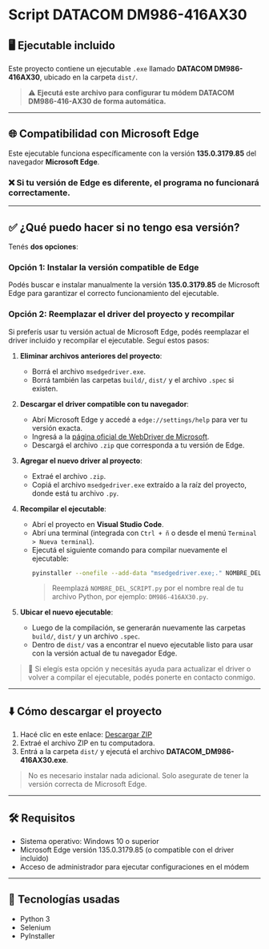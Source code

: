 # Script DATACOM DM986-416AX30

## 🖥️ Ejecutable incluido

Este proyecto contiene un ejecutable `.exe` llamado **DATACOM DM986-416AX30**, ubicado en la carpeta `dist/`.

> ⚠️ **Ejecutá este archivo para configurar tu módem DATACOM DM986-416-AX30 de forma automática.**

---

## 🌐 Compatibilidad con Microsoft Edge

Este ejecutable funciona específicamente con la versión **135.0.3179.85** del navegador **Microsoft Edge**.

### ❌ Si tu versión de Edge es diferente, el programa no funcionará correctamente.

---

## ✅ ¿Qué puedo hacer si no tengo esa versión?

Tenés **dos opciones**:

### Opción 1: Instalar la versión compatible de Edge

Podés buscar e instalar manualmente la versión **135.0.3179.85** de Microsoft Edge para garantizar el correcto funcionamiento del ejecutable.

### Opción 2: Reemplazar el driver del proyecto y recompilar

Si preferís usar tu versión actual de Microsoft Edge, podés reemplazar el driver incluido y recompilar el ejecutable. Seguí estos pasos:

1. **Eliminar archivos anteriores del proyecto**:
   - Borrá el archivo `msedgedriver.exe`.
   - Borrá también las carpetas `build/`, `dist/` y el archivo `.spec` si existen.

2. **Descargar el driver compatible con tu navegador**:
   - Abrí Microsoft Edge y accedé a `edge://settings/help` para ver tu versión exacta.
   - Ingresá a la [página oficial de WebDriver de Microsoft](https://developer.microsoft.com/en-us/microsoft-edge/tools/webdriver/).
   - Descargá el archivo `.zip` que corresponda a tu versión de Edge.

3. **Agregar el nuevo driver al proyecto**:
   - Extraé el archivo `.zip`.
   - Copiá el archivo `msedgedriver.exe` extraído a la raíz del proyecto, donde está tu archivo `.py`.

4. **Recompilar el ejecutable**:
   - Abrí el proyecto en **Visual Studio Code**.
   - Abrí una terminal (integrada con `Ctrl + ñ` o desde el menú `Terminal > Nueva terminal`).
   - Ejecutá el siguiente comando para compilar nuevamente el ejecutable:
     ```bash
     pyinstaller --onefile --add-data "msedgedriver.exe;." NOMBRE_DEL_SCRIPT.py
     ```
     > Reemplazá `NOMBRE_DEL_SCRIPT.py` por el nombre real de tu archivo Python, por ejemplo: `DM986-416AX30.py`.

5. **Ubicar el nuevo ejecutable**:
   - Luego de la compilación, se generarán nuevamente las carpetas `build/`, `dist/` y un archivo `.spec`.
   - Dentro de `dist/` vas a encontrar el nuevo ejecutable listo para usar con la versión actual de tu navegador Edge.

> 💬 Si elegís esta opción y necesitás ayuda para actualizar el driver o volver a compilar el ejecutable, podés ponerte en contacto conmigo.

---

## ⬇️ Cómo descargar el proyecto

1. Hacé clic en este enlace: [Descargar ZIP](https://github.com/LuisMiraglio/Script-DATACOM-DM986-416-AX30/archive/refs/heads/main.zip)
2. Extraé el archivo ZIP en tu computadora.
3. Entrá a la carpeta `dist/` y ejecutá el archivo **DATACOM_DM986-416AX30.exe**.

> No es necesario instalar nada adicional. Solo asegurate de tener la versión correcta de Microsoft Edge.

---

## 🛠️ Requisitos

- Sistema operativo: Windows 10 o superior
- Microsoft Edge versión 135.0.3179.85 (o compatible con el driver incluido)
- Acceso de administrador para ejecutar configuraciones en el módem

---

## 🧰 Tecnologías usadas

- Python 3
- Selenium
- PyInstaller
